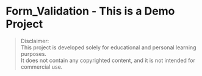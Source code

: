 # Form_Validation - This is a Demo Project

> Disclaimer:  
> This project is developed solely for educational and personal learning purposes.  
> It does not contain any copyrighted content, and it is not intended for commercial use.
